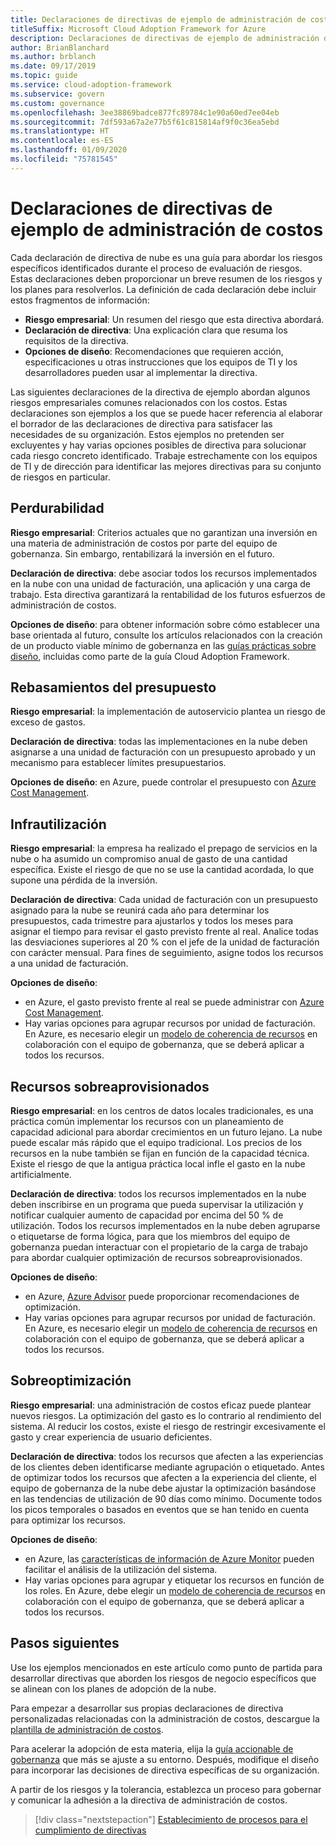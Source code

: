 ```yaml
---
title: Declaraciones de directivas de ejemplo de administración de costos
titleSuffix: Microsoft Cloud Adoption Framework for Azure
description: Declaraciones de directivas de ejemplo de administración de costos
author: BrianBlanchard
ms.author: brblanch
ms.date: 09/17/2019
ms.topic: guide
ms.service: cloud-adoption-framework
ms.subservice: govern
ms.custom: governance
ms.openlocfilehash: 3ee38869badce877fc89784c1e90a60ed7ee04eb
ms.sourcegitcommit: 7df593a67a2e77b5f61c815814af9f0c36ea5ebd
ms.translationtype: HT
ms.contentlocale: es-ES
ms.lasthandoff: 01/09/2020
ms.locfileid: "75781545"
---
```

# <a name="cost-management-sample-policy-statements"></a>Declaraciones de directivas de ejemplo de administración de costos

Cada declaración de directiva de nube es una guía para abordar los riesgos específicos identificados durante el proceso de evaluación de riesgos. Estas declaraciones deben proporcionar un breve resumen de los riesgos y los planes para resolverlos. La definición de cada declaración debe incluir estos fragmentos de información:

- **Riesgo empresarial**: Un resumen del riesgo que esta directiva abordará.
- **Declaración de directiva**: Una explicación clara que resuma los requisitos de la directiva.
- **Opciones de diseño**: Recomendaciones que requieren acción, especificaciones u otras instrucciones que los equipos de TI y los desarrolladores pueden usar al implementar la directiva.

Las siguientes declaraciones de la directiva de ejemplo abordan algunos riesgos empresariales comunes relacionados con los costos. Estas declaraciones son ejemplos a los que se puede hacer referencia al elaborar el borrador de las declaraciones de directiva para satisfacer las necesidades de su organización. Estos ejemplos no pretenden ser excluyentes y hay varias opciones posibles de directiva para solucionar cada riesgo concreto identificado. Trabaje estrechamente con los equipos de TI y de dirección para identificar las mejores directivas para su conjunto de riesgos en particular.

## <a name="future-proofing"></a>Perdurabilidad

**Riesgo empresarial**: Criterios actuales que no garantizan una inversión en una materia de administración de costos por parte del equipo de gobernanza. Sin embargo, rentabilizará la inversión en el futuro.

**Declaración de directiva**: debe asociar todos los recursos implementados en la nube con una unidad de facturación, una aplicación y una carga de trabajo. Esta directiva garantizará la rentabilidad de los futuros esfuerzos de administración de costos.

**Opciones de diseño**: para obtener información sobre cómo establecer una base orientada al futuro, consulte los artículos relacionados con la creación de un producto viable mínimo de gobernanza en las [guías prácticas sobre diseño](../guides/index.md), incluidas como parte de la guía Cloud Adoption Framework.

## <a name="budget-overruns"></a>Rebasamientos del presupuesto

**Riesgo empresarial**: la implementación de autoservicio plantea un riesgo de exceso de gastos.

**Declaración de directiva**: todas las implementaciones en la nube deben asignarse a una unidad de facturación con un presupuesto aprobado y un mecanismo para establecer límites presupuestarios.

**Opciones de diseño**: en Azure, puede controlar el presupuesto con [Azure Cost Management](https://docs.microsoft.com/azure/cost-management/manage-budgets).

## <a name="underutilization"></a>Infrautilización

**Riesgo empresarial**: la empresa ha realizado el prepago de servicios en la nube o ha asumido un compromiso anual de gasto de una cantidad específica. Existe el riesgo de que no se use la cantidad acordada, lo que supone una pérdida de la inversión.

**Declaración de directiva**: Cada unidad de facturación con un presupuesto asignado para la nube se reunirá cada año para determinar los presupuestos, cada trimestre para ajustarlos y todos los meses para asignar el tiempo para revisar el gasto previsto frente al real. Analice todas las desviaciones superiores al 20 % con el jefe de la unidad de facturación con carácter mensual. Para fines de seguimiento, asigne todos los recursos a una unidad de facturación.

**Opciones de diseño**:

- en Azure, el gasto previsto frente al real se puede administrar con [Azure Cost Management](https://docs.microsoft.com/azure/cost-management/quick-acm-cost-analysis).
- Hay varias opciones para agrupar recursos por unidad de facturación. En Azure, es necesario elegir un [modelo de coherencia de recursos](../../decision-guides/resource-consistency/index.md) en colaboración con el equipo de gobernanza, que se deberá aplicar a todos los recursos.

## <a name="overprovisioned-assets"></a>Recursos sobreaprovisionados

**Riesgo empresarial**: en los centros de datos locales tradicionales, es una práctica común implementar los recursos con un planeamiento de capacidad adicional para abordar crecimientos en un futuro lejano. La nube puede escalar más rápido que el equipo tradicional. Los precios de los recursos en la nube también se fijan en función de la capacidad técnica. Existe el riesgo de que la antigua práctica local infle el gasto en la nube artificialmente.

**Declaración de directiva**: todos los recursos implementados en la nube deben inscribirse en un programa que pueda supervisar la utilización y notificar cualquier aumento de capacidad por encima del 50 % de utilización. Todos los recursos implementados en la nube deben agruparse o etiquetarse de forma lógica, para que los miembros del equipo de gobernanza puedan interactuar con el propietario de la carga de trabajo para abordar cualquier optimización de recursos sobreaprovisionados.

**Opciones de diseño**:

- en Azure, [Azure Advisor](https://docs.microsoft.com/azure/advisor/advisor-cost-recommendations) puede proporcionar recomendaciones de optimización.
- Hay varias opciones para agrupar recursos por unidad de facturación. En Azure, es necesario elegir un [modelo de coherencia de recursos](../../decision-guides/resource-consistency/index.md) en colaboración con el equipo de gobernanza, que se deberá aplicar a todos los recursos.

## <a name="overoptimization"></a>Sobreoptimización

**Riesgo empresarial**: una administración de costos eficaz puede plantear nuevos riesgos. La optimización del gasto es lo contrario al rendimiento del sistema. Al reducir los costos, existe el riesgo de restringir excesivamente el gasto y crear experiencia de usuario deficientes.

**Declaración de directiva**: todos los recursos que afecten a las experiencias de los clientes deben identificarse mediante agrupación o etiquetado. Antes de optimizar todos los recursos que afecten a la experiencia del cliente, el equipo de gobernanza de la nube debe ajustar la optimización basándose en las tendencias de utilización de 90 días como mínimo. Documente todos los picos temporales o basados en eventos que se han tenido en cuenta para optimizar los recursos.

**Opciones de diseño**:

- en Azure, las [características de información de Azure Monitor](https://docs.microsoft.com/azure/azure-monitor/insights/vminsights-performance) pueden facilitar el análisis de la utilización del sistema.
- Hay varias opciones para agrupar y etiquetar los recursos en función de los roles. En Azure, debe elegir un [modelo de coherencia de recursos](../../decision-guides/resource-consistency/index.md) en colaboración con el equipo de gobernanza, que se deberá aplicar a todos los recursos.

## <a name="next-steps"></a>Pasos siguientes

Use los ejemplos mencionados en este artículo como punto de partida para desarrollar directivas que aborden los riesgos de negocio específicos que se alinean con los planes de adopción de la nube.

Para empezar a desarrollar sus propias declaraciones de directiva personalizadas relacionadas con la administración de costos, descargue la [plantilla de administración de costos](./template.md).

Para acelerar la adopción de esta materia, elija la [guía accionable de gobernanza](../guides/index.md) que más se ajuste a su entorno. Después, modifique el diseño para incorporar las decisiones de directiva específicas de su organización.

A partir de los riesgos y la tolerancia, establezca un proceso para gobernar y comunicar la adhesión a la directiva de administración de costos.

> [!div class="nextstepaction"]
> [Establecimiento de procesos para el cumplimiento de directivas](./compliance-processes.md)
